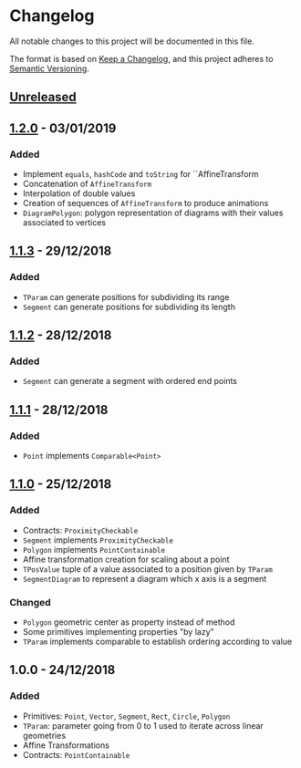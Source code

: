 # Changelog
All notable changes to this project will be documented in this file.

The format is based on [Keep a Changelog](https://keepachangelog.com/en/1.0.0/),
and this project adheres to [Semantic Versioning](https://semver.org/spec/v2.0.0.html).

## [Unreleased]

## [1.2.0] - 03/01/2019
### Added
- Implement `equals`, `hashCode` and `toString` for ``AffineTransform
- Concatenation of `AffineTransform`
- Interpolation of double values
- Creation of sequences of `AffineTransform` to produce animations
- `DiagramPolygon`: polygon representation of diagrams with their values associated to vertices

## [1.1.3] - 29/12/2018
### Added
- `TParam` can generate positions for subdividing its range
- `Segment` can generate positions for subdividing its length

## [1.1.2] - 28/12/2018
### Added
- `Segment` can generate a segment with ordered end points

## [1.1.1] - 28/12/2018
### Added
- `Point` implements `Comparable<Point>`

## [1.1.0] - 25/12/2018
### Added
- Contracts: `ProximityCheckable`
- `Segment` implements `ProximityCheckable`
- `Polygon` implements `PointContainable`
- Affine transformation creation for scaling about a point
- `TPosValue` tuple of a value associated to a position given by `TParam`
- `SegmentDiagram` to represent a diagram which x axis is a segment

### Changed
- `Polygon` geometric center as property instead of method
- Some primitives implementing properties "by lazy"
- `TParam` implements comparable to establish ordering according to value

## 1.0.0 - 24/12/2018
### Added
- Primitives: `Point`, `Vector`, `Segment`, `Rect`, `Circle`, `Polygon`
- `TParam`: parameter going from 0 to 1 used to iterate across linear geometries
- Affine Transformations
- Contracts: `PointContainable`

[Unreleased]: https://github.com/angelsolaorbaiceta/geom2d/compare/v1.0.0...HEAD
[1.2.0]: https://github.com/angelsolaorbaiceta/geom2d/compare/v1.1.3...v1.2.0
[1.1.3]: https://github.com/angelsolaorbaiceta/geom2d/compare/v1.1.2...v1.1.3
[1.1.2]: https://github.com/angelsolaorbaiceta/geom2d/compare/v1.1.1...v1.1.2
[1.1.1]: https://github.com/angelsolaorbaiceta/geom2d/compare/v1.1.0...v1.1.1
[1.1.0]: https://github.com/angelsolaorbaiceta/geom2d/compare/v1.0.0...v1.1.0
